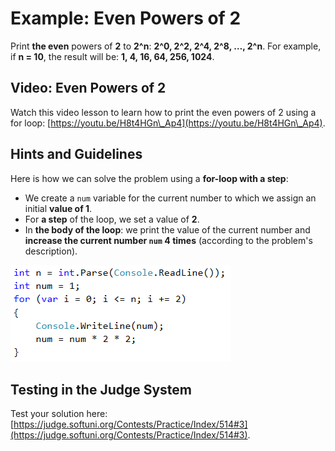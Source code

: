 # Example: Even Powers of 2

Print **the even** powers of **2** to **2^n**: **2^0, 2^2, 2^4, 2^8, …, 2^n**. For example, if **n = 10**, the result will be: **1, 4, 16, 64, 256, 1024**.

## Video: Even Powers of 2

Watch this video lesson to learn how to print the even powers of 2 using a for loop: [https://youtu.be/H8t4HGn\_Ap4](https://youtu.be/H8t4HGn\_Ap4).

## Hints and Guidelines

Here is how we can solve the problem using a **for-loop with a step**:

* We create a `num` variable for the current number to which we assign an initial **value of 1**.
* For **a step** of the loop, we set a value of **2**.
* In **the body of the loop**: we print the value of the current number and **increase the current number `num` 4 times** (according to the problem's description).

![](../../../../assets/chapter-7-images/04.Even^2-01.png)

## Testing in the Judge System

Test your solution here: [https://judge.softuni.org/Contests/Practice/Index/514#3](https://judge.softuni.org/Contests/Practice/Index/514#3).
